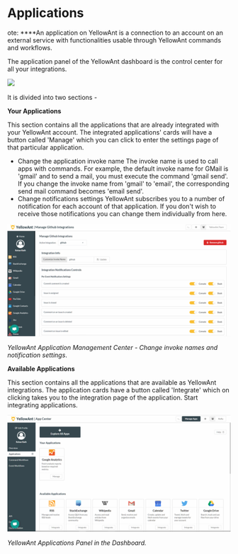 # Applications

ote: ****An application on YellowAnt is a connection to an account on an external service with functionalities usable through YellowAnt commands and workflows.

The application panel of the YellowAnt dashboard is the control center for all your integrations.

![](../.gitbook/assets/appsdash%20%281%29.jpg)

It is divided into two sections -

**Your Applications**

This section contains all the applications that are already integrated with your YellowAnt account. The integrated applications' cards will have a button called 'Manage' which you can click to enter the settings page of that particular application.

* Change the application invoke name The invoke name is used to call apps with commands. For example, the default invoke name for GMail is 'gmail' and to send a mail, you must execute the command 'gmail send'. If you change the invoke name from 'gmail' to 'email', the corresponding send mail command becomes 'email send'.
* Change notifications settings YellowAnt subscribes you to a number of notification for each account of that application. If you don't wish to receive those notifications you can change them individually from here.

![](../.gitbook/assets/image%20%28293%29.png)

_YellowAnt Application Management Center - Change invoke names and notification settings_.

**Available Applications**

This section contains all the applications that are available as YellowAnt integrations. The application cards have a button called 'Integrate' which on clicking takes you to the integration page of the application. Start integrating applications.

![](../.gitbook/assets/image%20%28261%29.png)

_YellowAnt Applications Panel in the Dashboard._

